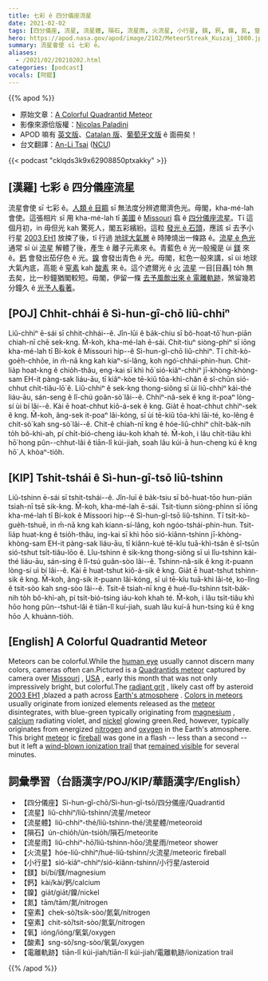 ```yaml
---
title: 七彩 ê 四分儀座流星
date: 2021-02-02
tags: [四分儀座, 流星, 流星體, 隕石, 流星雨, 火流星, 小行星, 鎂, 鈣, 鎳, 氮, 窒素, 窒素, 氧, 酸素, 電離軌跡]
hero: https://apod.nasa.gov/apod/image/2102/MeteorStreak_Kuszaj_1080.jpg
summary: 流星會使 sī 七彩 ê。
aliases:
  - /2021/02/20210202.html
categories: [podcast]
vocals: [阿錕]
---
```


{{% apod %}}

- 原始文章：[A Colorful Quadrantid Meteor](https://apod.nasa.gov/apod/ap210202.html)
- 影像來源佮版權：[Nicolas Paladini](https://www.instagram.com/nicolas_paladini/)
- APOD 嘛有 [英文版](https://www.facebook.com/AstronomyPictureOfTheDay)、[Catalan 版](https://www.facebook.com/apod.cat)、[葡萄牙文版](https://www.facebook.com/apodbrasil/) ê 面冊矣！
- 台文翻譯：[An-Li Tsai](mailto:thianbun.taigi@gmail.com) ([NCU](https://www.astro.ncu.edu.tw))

{{< podcast "cklqds3k9x62908850ptxakky" >}}

## [漢羅] 七彩 ê 四分儀座流星

流星會使 sī 七彩 ê。[人類 ê 目睭](https://medium.com/photography-secrets/whats-the-difference-between-a-camera-and-a-human-eye-a006a795b09f) sī 無法度分辨遮爾濟色光。毋閣，kha-mé-lah 會使。這張相片 sī 用 kha-mé-lah tī [美國](https://www.cia.gov/the-world-factbook/countries/united-states/#introduction) ê [Missouri](https://en.wikipedia.org/wiki/Missouri) 翕 ê [四分儀座流星](https://en.wikipedia.org/wiki/Quadrantids)。Tī 這個月初，in 毋但光 kah 驚死人，閣五彩繽紛。這粒 [發光 ê 石頭](https://upload.wikimedia.org/wikipedia/commons/6/63/Meteoroid_meteor_meteorite.gif)，應該 sī 去予小行星 [2003 EH1](https://en.wikipedia.org/wiki/(196256)_2003_EH1) 放捒了後，tī 行過 [地球大氣層](https://scied.ucar.edu/shortcontent/earths-atmosphere) ê 時陣燒出一條路 ê。[流星 ê 色光](https://www.amsmeteors.org/fireballs/faqf/#5) 通常 sī ùi [流星](https://solarsystem.nasa.gov/asteroids-comets-and-meteors/meteors-and-meteorites/in-depth/) 解體了後，產生 ê 離子元素來 ê。青藍色 ê 光一般攏是 ùi [鎂](https://youtu.be/wqErrNvns4o) 來 ê。[鈣](https://periodic.lanl.gov/20.shtml) 會發出茄仔色 ê 光。[鎳](https://en.wikipedia.org/wiki/Nickel) 會發出青色 ê 光。毋閣，紅色一般來講，sī ùi 地球大氣內底，高能 ê [窒素](https://youtu.be/0kMqRhJ_A0c) kah [酸素](https://youtu.be/qERdL8uHSgI) 來 ê。這个遮爾光 ê [火](https://www.amsmeteors.org/fireballs/faqf/) [流星](https://www.amsmeteors.org/meteor-showers/meteor-faq/) 一目[目聶] to̍h 無去矣，比一秒鐘猶閣較短。毋閣，伊留一條 [去予風歕出來 ê 電離軌跡](https://youtu.be/KJpQTL6V_WI)，煞留幾若分鐘久 ê [光予人看著](https://apod.nasa.gov/apod/ap180817.html)。

## [POJ] Chhit-chhái ê Sì-hun-gî-chō liû-chhiⁿ

Liû-chhiⁿ ē-sái sī chhit-chhái--ê. Jîn-lūi ê ba̍k-chiu sī bô-hoat-tō͘ hun-piān chiah-nī chē sek-kng. M̄-koh, kha-mé-lah ē-sái. Chit-tiuⁿ siòng-phìⁿ sī iōng kha-mé-lah tī Bí-kok ê Missouri hip--ê Sì-hun-gî-chō liû-chhiⁿ. Tī chi̍t-kò-goe̍h-chhōe, in m̄-nā kng kah kiaⁿ-sí-lâng, koh ngó͘-chhái-phin-hun. Chit-lia̍p hoat-kng ê chio̍h-thâu, eng-kai sī khì hō͘ sió-kiâⁿ-chhiⁿ jī-khòng-khòng-sam EH-it pàng-sak liáu-āu, tī kiâⁿ-kòe tē-kiû tōa-khì-chân ê sî-chūn sió-chhut chi̍t-tiâu-lō͘ ê. Liû-chhiⁿ ê sek-kng thong-siông sī ùi liû-chhiⁿ kái-thé liáu-āu, sán-seng ê lî-chú goân-sò͘ lâi--ê. Chhiⁿ-nâ-sek ê kng it-poaⁿ lòng-sí ùi bí lâi--ê. Kài ē hoat-chhut kiô-á-sek ê kng. Gia̍t ē hoat-chhut chhiⁿ-sek ê kng. M̄-koh, âng-sek it-poaⁿ lâi-kóng, sī ùi tē-kiû tōa-khì lāi-té, ko-lêng ê chit-sò͘ kah sng-sò͘ lâi--ê. Chit-ê chiah-nī kng ê hóe-liû-chhiⁿ chi̍t-ba̍k-nih to̍h bô-khì-ah, pí chi̍t-bió-cheng iáu-koh khah té. M̄-koh, i lâu chi̍t-tiâu khì hō͘ hong pûn--chhut-lâi ê tiān-lî kúi-jiah, soah lâu kúi-ā hun-cheng kú ê kng hō͘ 人 khòaⁿ-tio̍h.

## [KIP] Tshit-tshái ê Sì-hun-gî-tsō liû-tshinn

Liû-tshinn ē-sái sī tshit-tshái--ê. Jîn-luī ê ba̍k-tsiu sī bô-huat-tōo hun-piān tsiah-nī tsē sik-kng. M̄-koh, kha-mé-lah ē-sái. Tsit-tiunn siòng-phìnn sī iōng kha-mé-lah tī Bí-kok ê Missoori hip--ê Sì-hun-gî-tsō liû-tshinn. Tī tsi̍t-kò-gue̍h-tshuē, in m̄-nā kng kah kiann-sí-lâng, koh ngóo-tshái-phin-hun. Tsit-lia̍p huat-kng ê tsio̍h-thâu, ing-kai sī khì hōo sió-kiânn-tshinn jī-khòng-khòng-sam EH-it pàng-sak liáu-āu, tī kiânn-kuè tē-kîu tuā-khì-tsân ê sî-tsūn sió-tshut tsi̍t-tiâu-lōo ê. Lîu-tshinn ê sik-kng thong-siông sī uì lîu-tshinn kái-thé liáu-āu, sán-sing ê lî-tsú guân-sòo lâi--ê. Tshinn-nâ-sik ê kng it-puann lòng-sí uì bí lâi--ê. Kài ē huat-tshut kiô-á-sik ê kng. Gia̍t ē huat-tshut tshinn-sik ê kng. M̄-koh, âng-sik it-puann lâi-kóng, sī uì tē-kîu tuā-khì lāi-té, ko-lîng ê tsit-sòo kah sng-sòo lâi--ê. Tsit-ê tsiah-nī kng ê hué-lîu-tshinn tsi̍t-ba̍k-nih to̍h bô-khì-ah, pí tsi̍t-bió-tsing iáu-koh khah té. M̄-koh, i lâu tsi̍t-tiâu khì hōo hong pûn--tshut-lâi ê tiān-lî kuí-jiah, suah lâu kuí-ā hun-tsing kú ê kng hōo 人 khuànn-tio̍h.

## [English] A Colorful Quadrantid Meteor 

Meteors can be colorful.While the [human eye](https://medium.com/photography-secrets/whats-the-difference-between-a-camera-and-a-human-eye-a006a795b09f) usually cannot discern many colors, cameras often can.Pictured is a [Quadrantids meteor](https://en.wikipedia.org/wiki/Quadrantids) captured by camera over [Missouri](https://en.wikipedia.org/wiki/Missouri) , [USA](https://www.cia.gov/the-world-factbook/countries/united-states/#introduction) , early this month that was not only impressively bright, but colorful.The [radiant grit](https://upload.wikimedia.org/wikipedia/commons/6/63/Meteoroid_meteor_meteorite.gif) , likely cast off by asteroid [2003 EH1](https://en.wikipedia.org/wiki/(196256)_2003_EH1) ,blazed a path across [Earth's atmosphere](https://scied.ucar.edu/shortcontent/earths-atmosphere) . [Colors in meteors](https://www.amsmeteors.org/fireballs/faqf/#5) usually originate from ionized elements released as the [meteor](https://solarsystem.nasa.gov/asteroids-comets-and-meteors/meteors-and-meteorites/in-depth/) disintegrates, with blue-green typically originating from [magnesium](https://youtu.be/wqErrNvns4o) , [calcium](https://periodic.lanl.gov/20.shtml) radiating violet, and [nickel](https://en.wikipedia.org/wiki/Nickel) glowing green.Red, however, typically originates from energized [nitrogen](https://youtu.be/0kMqRhJ_A0c) and [oxygen](https://youtu.be/qERdL8uHSgI) in the Earth's atmosphere. This bright [meteor](https://www.amsmeteors.org/meteor-showers/meteor-faq/) ic [fireball](https://www.amsmeteors.org/fireballs/faqf/) was gone in a flash -- less than a second -- but it left a [wind-blown ionization trail](https://youtu.be/KJpQTL6V_WI) that [remained visible](https://apod.nasa.gov/apod/ap180817.html) for several minutes.

## 詞彙學習（台語漢字/POJ/KIP/華語漢字/English）

- 【四分儀座】Sì-hun-gî-chō/Sì-hun-gî-tsō/四分儀座/Quadrantid
- 【流星】liû-chhiⁿ/liû-tshinn/流星/meteor
- 【流星體】liû-chhiⁿ-thé/liû-tshinn-thé/流星體/meteoroid
- 【隕石】ún-chio̍h/ún-tsio̍h/隕石/meteorite
- 【流星雨】liû-chhiⁿ-hō͘/liû-tshinn-hōo/流星雨/meteor shower
- 【火流星】hóe-liû-chhiⁿ/hué-liû-tshinn/火流星/meteoric fireball
- 【小行星】sió-kiâⁿ-chhiⁿ/sió-kiânn-tshinn/小行星/asteroid
- 【鎂】bí/bí/鎂/magnesium
- 【鈣】kài/kài/鈣/calcium
- 【鎳】gia̍t/gia̍t/鎳/nickel
- 【氮】tām/tām/氮/nitrogen
- 【窒素】chek-sò͘/tsik-sòo/氮氣/nitrogen
- 【窒素】chit-sò͘/tsit-sòo/氮氣/nitrogen
- 【氧】ióng/ióng/氧氣/oxygen
- 【酸素】sng-sò͘/sng-sòo/氧氣/oxygen
- 【電離軌跡】tiān-lî kúi-jiah/tiān-lî kúi-jiah/電離軌跡/ionization trail

{{% /apod %}}
